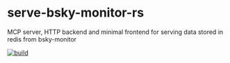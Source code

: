 # serve-bsky-monitor-rs
MCP server, HTTP backend and minimal frontend for serving data stored in redis from bsky-monitor

[![build](https://github.com/tbarron-xyz/serve-bsky-monitor-rs/actions/workflows/build.yml/badge.svg)](https://github.com/tbarron-xyz/serve-bsky-monitor-rs/actions/workflows/build.yml)

